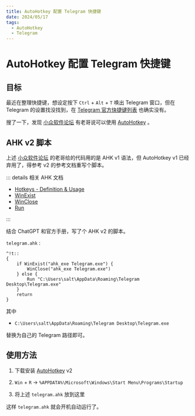 ```yaml
---
title: AutoHotkey 配置 Telegram 快捷键
date: 2024/05/17
tags:
  - AutoHotkey
  - Telegram
---
```


# AutoHotkey 配置 Telegram 快捷键

## 目标

最近在整理快捷键，想设定按下 `Ctrl` + `Alt` + `T` 唤出 Telegram 窗口，但在 Telegram 的设置找没找到，在 [Telegram 官方快捷键列表](https://github.com/telegramdesktop/tdesktop/wiki/Keyboard-Shortcuts) 也确实没有。

搜了一下，发现 [小众软件论坛](https://meta.appinn.net/t/topic/34541/8) 有老哥说可以使用 [AutoHotkey](https://www.autohotkey.com/) 。

## AHK v2 脚本

上述 [小众软件论坛](https://meta.appinn.net/t/topic/34541/8) 的老哥给的代码用的是 AHK v1 语法，但 AutoHotkey v1 已经弃用了，得参考 v2 的参考文档重写个脚本。

::: details 相关 AHK 文档

- [Hotkeys - Definition & Usage](https://www.autohotkey.com/docs/v2/Hotkeys.htm#Symbols)
- [WinExist](https://www.autohotkey.com/docs/v2/lib/WinExist.htm)
- [WinClose](https://www.autohotkey.com/docs/v2/lib/WinClose.htm)
- [Run](https://www.autohotkey.com/docs/v2/lib/Run.htm)

:::

结合 ChatGPT 和官方手册，写了个 AHK v2 的脚本。

`telegram.ahk` :

```
^!t::
{
    if WinExist("ahk_exe Telegram.exe") {
        WinClose("ahk_exe Telegram.exe")
    } else {
        Run "C:\Users\salt\AppData\Roaming\Telegram Desktop\Telegram.exe"
    }
    return
}
```

其中

- `C:\Users\salt\AppData\Roaming\Telegram Desktop\Telegram.exe`

替换为自己的 Telegram 路径即可。

## 使用方法

1. 下载安装 [AutoHotkey](https://www.autohotkey.com/) v2
2. `Win` + `R` → `%APPDATA%\Microsoft\Windows\Start Menu\Programs\Startup`

3. 将上述 `telegram.ahk` 放到这里

这样 `telegram.ahk` 就会开机自动运行了。
